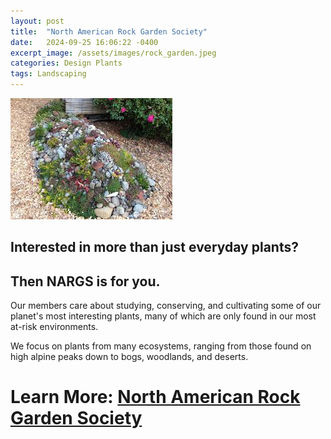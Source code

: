 ```yaml
---
layout: post
title:  "North American Rock Garden Society"
date:   2024-09-25 16:06:22 -0400
excerpt_image: /assets/images/rock_garden.jpeg
categories: Design Plants
tags: Landscaping
---
```


<img src="/assets/images/rock_garden.jpeg">

## Interested in more than just everyday plants? 
## Then NARGS is for you.

Our members care about studying, conserving, and cultivating some of our planet's most interesting plants, many of which are only found in our most at-risk environments. 

We focus on plants from many ecosystems, ranging from those found on high alpine peaks down to bogs, woodlands, and deserts.

# Learn More: [North American Rock Garden Society](https://nargs.org/)